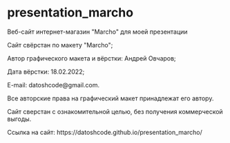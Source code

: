 # presentation_marcho

<p>Веб-сайт интернет-магазин "Marcho" для моей презентации</p>
<p>Сайт свёрстан по макету "Marcho";</p>
<p>Автор графического макета и вёрстки: Андрей Овчаров;</p>
<p>Дата вёрстки: 18.02.2022;</p>
<p>E-mail: datoshcode@gmail.com.</p>
<p>Все авторские права на графический макет принадлежат его автору.</p>
<p>Сайт сверстан с ознакомительной целью, без получения коммерческой выгоды.</p>

<p>Ссылка на сайт: https://datoshcode.github.io/presentation_marcho/ </p>
